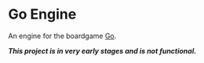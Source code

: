 # Go Engine
An engine for the boardgame [Go](https://en.wikipedia.org/wiki/Go_(game)).

***This project is in very early stages and is not functional.***
